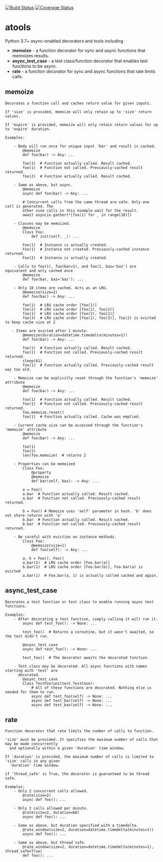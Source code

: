 [![Build Status](https://travis-ci.org/cevans87/atools.svg?branch=master&kill_cache=1)](https://travis-ci.org/cevans87/atools)
[![Coverage Status](https://coveralls.io/repos/github/cevans87/atools/badge.svg?branch=master&kill_cache=1)](https://coveralls.io/github/cevans87/atools?branch=master)
# atools
Python 3.7+ async-enabled decorators and tools including

- __memoize__ - a function decorator for sync and async functions that memoizes results.
- __async_test_case__ - a test class/function decorator that enables test functions to be async.
- __rate__ - a function decorator for sync and async functions that rate limits calls.

## memoize
    Decorates a function call and caches return value for given inputs.

    If 'size' is provided, memoize will only retain up to 'size' return values.

    If 'expire' is provided, memoize will only retain return values for up to 'expire' duration.

    Examples:

        - Body will run once for unique input 'bar' and result is cached.
            @memoize
            def foo(bar) -> Any: ...

            foo(1)  # Function actually called. Result cached.
            foo(1)  # Function not called. Previously-cached result returned.
            foo(2)  # Function actually called. Result cached.

        - Same as above, but async.
            @memoize
            async def foo(bar) -> Any: ...

            # Concurrent calls from the same thread are safe. Only one call is generated. The
            other nine calls in this example wait for the result.
            await asyncio.gather(*[foo(1) for _ in range(10)])

        - Classes may be memoized.
            @memoize
            Class Foo:
                def init(self, _): ...

            Foo(1)  # Instance is actually created.
            Foo(1)  # Instance not created. Previously-cached instance returned.
            Foo(2)  # Instance is actually created.

        - Calls to foo(1), foo(bar=1), and foo(1, baz='baz') are equivalent and only cached once
            @memoize
            def foo(bar, baz='baz'): ...

        - Only 10 items are cached. Acts as an LRU.
            @memoize(size=2)
            def foo(bar) -> Any: ...

            foo(1)  # LRU cache order [foo(1)]
            foo(2)  # LRU cache order [foo(1), foo(2)]
            foo(1)  # LRU cache order [foo(2), foo(1)]
            foo(3)  # LRU cache order [foo(1), foo(3)], foo(2) is evicted to keep cache size at 2

       - Items are evicted after 1 minute.
            @memoize(duration=datetime.timedelta(minutes=1))
            def foo(bar) -> Any: ...

            foo(1)  # Function actually called. Result cached.
            foo(1)  # Function not called. Previously-cached result returned.
            sleep(61)
            foo(1)  # Function actually called. Previously-cached result was too old.

        - Memoize can be explicitly reset through the function's 'memoize' attribute
            @memoize
            def foo(bar) -> Any: ...

            foo(1)  # Function actually called. Result cached.
            foo(1)  # Function not called. Previously-cached result returned.
            foo.memoize.reset()
            foo(1)  # Function actually called. Cache was emptied.

        - Current cache size can be accessed through the function's 'memoize' attribute
            @memoize
            def foo(bar) -> Any: ...

            foo(1)
            foo(2)
            len(foo.memoize)  # returns 2

        - Properties can be memoized
            Class Foo:
                @property
                @memoize
                def bar(self, baz): -> Any: ...

            a = Foo()
            a.bar  # Function actually called. Result cached.
            a.bar  # Function not called. Previously-cached result returned.

            b = Foo() # Memoize uses 'self' parameter in hash. 'b' does not share returns with 'a'
            b.bar  # Function actually called. Result cached.
            b.bar  # Function not called. Previously-cached result returned.

        - Be careful with eviction on instance methods.
            Class Foo:
                @memoize(size=1)
                def foo(self): -> Any: ...

            a, b = Foo(), Foo()
            a.bar(1)  # LRU cache order [Foo.bar(a)]
            b.bar(1)  # LRU cache order [Foo.bar(b)], Foo.bar(a) is evicted
            a.bar(1)  # Foo.bar(a, 1) is actually called cached and again.

## async_test_case
    Decorates a test function or test class to enable running async test functions.

    Examples:
        - After decorating a test function, simply calling it will run it.
            async def test_foo(): -> None: ...

            test_foo()  # Returns a coroutine, but it wasn't awaited, so the test didn't run.

            @async_test_case
            async def test_foo(): -> None: ...

            test_foo()  # The decorator awaits the decorated function.

        - Test class may be decorated. All async functions with names starting with 'test' are
          decorated.
            @async_test_case
            Class TestFoo(unittest.TestCase):
                # All of these functions are decorated. Nothing else is needed for them to run.
                async def test_foo(self) -> None: ...
                async def test_bar(self) -> None: ...
                async def test_baz(self) -> None: ...

## rate                
    Function decorator that rate limits the number of calls to function.

    'size' must be provided. It specifies the maximum number of calls that may be made concurrently
      and optionally within a given 'duration' time window.

    If 'duration' is provided, the maximum number of calls is limited to 'size' calls in any given
      'duration' time window.

    if 'thread_safe' is True, the decorator is guaranteed to be thread safe.

    Examples:
        - Only 2 concurrent calls allowed.
            @rate(size=2)
            async def foo(): ...

        - Only 2 calls allowed per minute.
            @rate(size=2, duration=60)
            async def foo(): ...

        - Same as above, but duration specified with a timedelta.
            @rate_window(size=2, duration=datetime.timedelta(minutes=1))
            async def foo(): ...

        - Same as above, but thread safe.
            @rate_window(size=2, duration=datetime.timedelta(minutes=1), thread_safe=True)
            def foo(): ...
